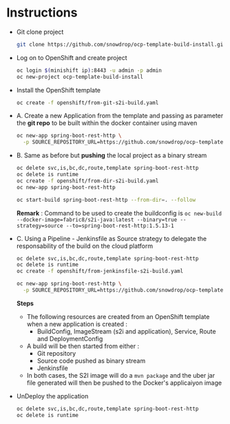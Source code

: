 # Instructions

- Git clone project

  ```bash
  git clone https://github.com/snowdrop/ocp-template-build-install.git && cd ocp-template-build-install
  ```

- Log on to OpenShift and create project

  ```bash
  oc login $(minishift ip):8443 -u admin -p admin
  oc new-project ocp-template-build-install
  ```

- Install the OpenShift template

  ```bash
  oc create -f openshift/from-git-s2i-build.yaml
  ```

- A. Create a new Application from the template and passing as parameter the **git repo** to be built within the docker container using maven

  ```bash
  oc new-app spring-boot-rest-http \
    -p SOURCE_REPOSITORY_URL=https://github.com/snowdrop/ocp-template-build-install.git
  ```

- B. Same as before but **pushing** the local project as a binary stream

  ```bash
  oc delete svc,is,bc,dc,route,template spring-boot-rest-http
  oc delete is runtime
  oc create -f openshift/from-dir-s2i-build.yaml
  oc new-app spring-boot-rest-http
  
  oc start-build spring-boot-rest-http --from-dir=. --follow
  ```

  **Remark** : Command to be used to create the buildconfig is `oc new-build --docker-image=fabric8/s2i-java:latest --binary=true --strategy=source --to=spring-boot-rest-http:1.5.13-1`

- C. Using a Pipeline - Jenkinsfile as Source strategy to delegate the responsability of the build on the cloud platform

  ```bash
  oc delete svc,is,bc,dc,route,template spring-boot-rest-http
  oc delete is runtime
  oc create -f openshift/from-jenkinsfile-s2i-build.yaml
  
  oc new-app spring-boot-rest-http \
    -p SOURCE_REPOSITORY_URL=https://github.com/snowdrop/ocp-template-build-install.git 
  ```

  **Steps**
  
  - The following resources are created from an OpenShift template when a new application is created :
    - BuildConfig, ImageStream (s2i and application), Service, Route and DeploymentConfig
  - A build will be then started from either :
    - Git repository
    - Source code pushed as binary stream
    - Jenkinsfile
  - In both cases, the S2I image will do a `mvn package` and the uber jar file generated will then be pushed to the Docker's applicaiyon image
  
- UnDeploy the application

  ```bash
  oc delete svc,is,bc,dc,route,template spring-boot-rest-http
  oc delete is runtime
  ```